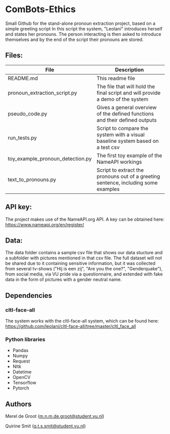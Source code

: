 # ComBots-Ethics
Small Github for the stand-alone pronoun extraction project, based on a simple greeting script
In this script the system, "Leolani" introduces herself and states her pronouns. 
The person interacting is then asked to introduce themselves and by the end of the script their pronouns are stored.

## Files:
File  | Description
------------- | -------------
README.md | This readme file
pronoun_extraction_script.py | The file that will hold the final script and will provide a demo of the system
pseudo_code.py  | Gives a general overview of the defined functions and their defined outputs
run_tests.py | Script to compare the system with a visual baseline system based on a test csv
toy_example_pronoun_detection.py | The first toy example of the NameAPI workings
text_to_pronouns.py | Script to extract the pronouns out of a greeting sentence, including some examples

## API key:
The project makes use of the NameAPI.org API. A key can be obtained here: https://www.nameapi.org/en/register/

## Data:
The data folder contains a sample csv file that shows our data stucture and a subfolder with pictures mentioned in that csv file. The full dataset will not be shared due to it containing sensitive information, but it was collected from several tv-shows ("Hij is een zij", "Are you the one?", "Genderquake"), from social media, via VU pride via a questionnaire, and extended with fake data in the form of pictures with a gender neutral name.

## Dependencies
### cltl-face-all
The system works with the cltl-face-all system, which can be found here: https://github.com/leolani/cltl-face-all/tree/master/cltl_face_all
### Python libraries
* Pandas
* Numpy
* Request
* Nltk
* Datetime
* OpenCV
* Tensorflow
* Pytorch

## Authors
Merel de Groot (m.n.m.de.groot@student.vu.nl)

Quirine Smit (q.t.s.smit@student.vu.nl)

